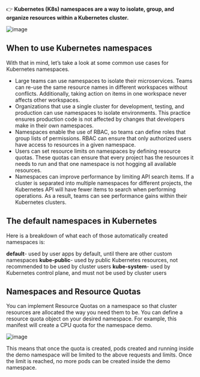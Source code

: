 👉 **Kubernetes (K8s) namespaces are a way to isolate, group, and organize resources within a Kubernetes cluster.**

![image](https://user-images.githubusercontent.com/33947539/195406231-7bc1f569-822d-4eab-b585-91cbd1fb13bf.png)

## When to use Kubernetes namespaces
With that in mind, let’s take a look at some common use cases for Kubernetes namespaces.

- Large teams can use namespaces to isolate their microservices. Teams can re-use the same resource names in different workspaces without conflicts. Additionally, taking action on items in one workspace never affects other workspaces.
- Organizations that use a single cluster for development, testing, and production can use namespaces to isolate environments. This practice ensures production code is not affected by changes that developers make in their own namespaces.
- Namespaces enable the use of RBAC, so teams can define roles that group lists of permissions. RBAC can ensure that only authorized users have access to resources in a given namespace.
- Users can set resource limits on namespaces by defining resource quotas. These quotas can ensure that every project has the resources it needs to run and that one namespace is not hogging all available resources.
- Namespaces can improve performance by limiting API search items. If a cluster is separated into multiple namespaces for different projects, the Kubernetes API will have fewer items to search when performing operations. As a result, teams can see performance gains within their Kubernetes clusters.

## The default namespaces in Kubernetes

Here is a breakdown of what each of those automatically created namespaces is:

**default**- used by user apps by default, until there are other custom namespaces
**kube-public**- used by public Kubernetes resources, not recommended to be used by cluster users
**kube-system**- used by Kubernetes control plane, and must not be used by cluster users

## Namespaces and Resource Quotas
You can implement Resource Quotas on a namespace so that cluster resources are allocated the way you need them to be. You can define a resource quota object on your desired namespace. For example, this manifest will create a CPU quota for the namespace demo.

![image](https://user-images.githubusercontent.com/33947539/195408321-a2e62dff-f121-4513-9f24-fa6c108dee81.png)

This means that once the quota is created, pods created and running inside the demo namespace will be limited to the above requests and limits. Once the limit is reached, no more pods can be created inside the demo namespace.

